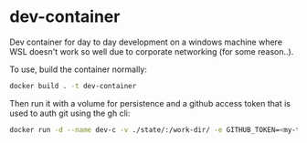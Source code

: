 # dev-container

Dev container for day to day development on a windows machine where WSL doesn't work so well due to corporate networking (for some reason..).

To use, build the container normally:

```bash
docker build . -t dev-container
```

Then run it with a volume for persistence and a github access token that is used to auth git using the gh cli:

```bash
docker run -d --name dev-c -v ./state/:/work-dir/ -e GITHUB_TOKEN=<my-token> dev-container
```

